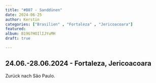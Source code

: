 ```yaml
---
title: "#B07 - Sanddünen"
date: 2024-06-25
author: Kerstin
categories: ["Brasilien" , "Fortaleza" , "Jericoacoara"]
featured: 
album: B19G7HOIlIJYuMH
draft: true

---
```


## 24.06.-28.06.2024 - Fortaleza, Jericoacoara

Zurück nach São Paulo.